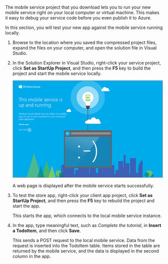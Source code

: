 
The mobile service project that you download lets you to run your new mobile service right on your local computer or virtual machine. This makes it easy to debug your service code before you even publish it to Azure.

In this section, you will test your new app against the mobile service running locally.

1. Browse to the location where you saved the compressed project files, expand the files on your computer, and open the solution file in Visual Studio.

2. In the Solution Explorer in Visual Studio, right-click your service project, click **Set as StartUp Project**, and then press the **F5** key to build the project and start the mobile service locally.

    ![](./media/mobile-services-dotnet-backend-test-local-service-dotnet/mobile-service-startup.png)

    A web page is displayed after the mobile service starts successfully.

3. To test the store app, right-click your client app project, click **Set as StartUp Project**, and then press the **F5** key to rebuild the project and start the app.

    This starts the app, which connects to the local mobile service instance.    

4. In the app, type meaningful text, such as *Complete the tutorial*, in **Insert a TodoItem**, and then click **Save**.

    This sends a POST request to the local mobile service. Data from the request is inserted into the TodoItem table. Items stored in the table are returned by the mobile service, and the data is displayed in the second column in the app.


